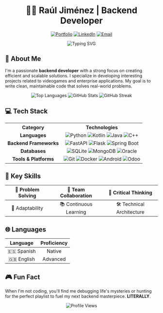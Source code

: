 <div align="center">

# 👨‍💻 Raúl Jiménez | Backend Developer

[![Portfolio](https://img.shields.io/badge/Portfolio-555555?style=for-the-badge&logo=github&logoColor=white)](https://github.com/rauljimm)
[![LinkedIn](https://img.shields.io/badge/LinkedIn-0077B5?style=for-the-badge&logo=linkedin&logoColor=white)](https://www.linkedin.com/in/rauljimm)
[![Email](https://img.shields.io/badge/Email-D14836?style=for-the-badge&logo=gmail&logoColor=white)](mailto:rauljimm.dev@gmail.com)

</div>

<div align="center">
  <img src="https://readme-typing-svg.demolab.com?font=Fira+Code&duration=3000&pause=1000&color=07A0F6&center=true&vCenter=true&random=false&width=435&lines=Passionate+Backend+Developer;Problem+Solver;Code+Enthusiast" alt="Typing SVG" />
</div>

## 🧠 About Me

I'm a passionate **backend developer** with a strong focus on creating efficient and scalable solutions. I specialize in developing interesting projects related to videogames and enterprise applications. My goal is to write clean, maintainable code that solves real-world problems.

<div align="center">
  
  <img src="https://github-readme-stats.vercel.app/api/top-langs/?username=rauljimm&layout=compact&theme=radical&hide_border=true&cachebuster=5" alt="Top Languages" />
  <img src="https://github-readme-stats.vercel.app/api?username=rauljimm&show_icons=true&theme=radical&hide_border=true&count_private=true&cachebuster=5" alt="GitHub Stats" />
  <img src="https://github-readme-streak-stats.herokuapp.com/?user=rauljimm&theme=radical&hide_border=true&cachebuster=5" alt="GitHub Streak" />
  
</div>

## 💻 Tech Stack

<table align="center">
  <tr>
    <th>Category</th>
    <th>Technologies</th>
  </tr>
  <tr>
    <td align="center"><b>Languages</b></td>
    <td align="center">
      <img src="https://img.shields.io/badge/Python-3776AB?style=for-the-badge&logo=python&logoColor=white" alt="Python" />
      <img src="https://img.shields.io/badge/Kotlin-7F52FF?style=for-the-badge&logo=kotlin&logoColor=white" alt="Kotlin" />
      <img src="https://img.shields.io/badge/Java-ED8B00?style=for-the-badge&logo=openjdk&logoColor=white" alt="Java" />
      <img src="https://img.shields.io/badge/C++-00599C?style=for-the-badge&logo=cplusplus&logoColor=white" alt="C++" />
    </td>
  </tr>
  <tr>
    <td align="center"><b>Backend Frameworks</b></td>
    <td align="center">
      <img src="https://img.shields.io/badge/FastAPI-009688?style=for-the-badge&logo=fastapi&logoColor=white" alt="FastAPI" />
      <img src="https://img.shields.io/badge/Flask-000000?style=for-the-badge&logo=flask&logoColor=white" alt="Flask" />
      <img src="https://img.shields.io/badge/Spring_Boot-6DB33F?style=for-the-badge&logo=spring-boot&logoColor=white" alt="Spring Boot" />
    </td>
  </tr>
  <tr>
    <td align="center"><b>Databases</b></td>
    <td align="center">
      <img src="https://img.shields.io/badge/SQLite-003B57?style=for-the-badge&logo=sqlite&logoColor=white" alt="SQLite" />
      <img src="https://img.shields.io/badge/MongoDB-47A248?style=for-the-badge&logo=mongodb&logoColor=white" alt="MongoDB" />
      <img src="https://img.shields.io/badge/Oracle-F80000?style=for-the-badge&logo=oracle&logoColor=white" alt="Oracle" />
    </td>
  </tr>
  <tr>
    <td align="center"><b>Tools & Platforms</b></td>
    <td align="center">
      <img src="https://img.shields.io/badge/Git-F05032?style=for-the-badge&logo=git&logoColor=white" alt="Git" />
      <img src="https://img.shields.io/badge/Docker-2496ED?style=for-the-badge&logo=docker&logoColor=white" alt="Docker" />
      <img src="https://img.shields.io/badge/Android-3DDC84?style=for-the-badge&logo=android&logoColor=white" alt="Android" />
      <img src="https://img.shields.io/badge/Odoo-714B67?style=for-the-badge&logo=odoo&logoColor=white" alt="Odoo" />
    </td>
  </tr>
</table>

## 🎯 Key Skills

<div align="center">
  
| 🧩 Problem Solving | 🤝 Team Collaboration | 🧠 Critical Thinking |
|:------------------:|:---------------------:|:--------------------:|
| 🔄 Adaptability    | 📚 Continuous Learning | 🛠️ Technical Architecture |

</div>

## 🌐 Languages

<div align="center">
  
| Language | Proficiency |
|:--------:|:-----------:|
| 🇪🇸 Spanish | Native |
| 🇬🇧 English | Advanced |

</div>

## 🎮 Fun Fact

When I'm not coding, you'll find me debugging life's mysteries or hunting for the perfect playlist to fuel my next backend masterpiece. **LITERALLY**.

<div align="center">
  <img src="https://komarev.com/ghpvc/?username=rauljimm&style=for-the-badge&color=blue" alt="Profile Views" />
</div>

